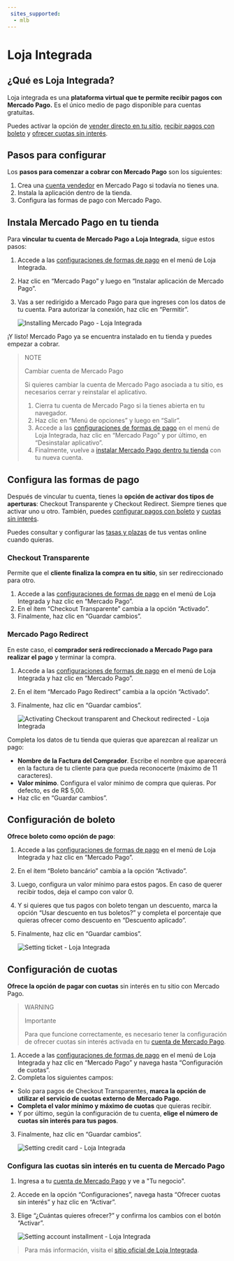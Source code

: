 ```yaml
---
 sites_supported:
  - mlb
---
```


# Loja Integrada

## ¿Qué es Loja Integrada?

Loja integrada es una **plataforma virtual que te permite recibir pagos con Mercado Pago.** Es el único medio de pago disponible para cuentas gratuitas. 

Puedes activar la opción de [vender directo en tu sitio](#bookmark_configura_las_formas_de_pago), [recibir pagos con boleto](#bookmark_configuración_de_boleto) y [ofrecer cuotas sin interés](#bookmark_configuración_de_cuotas).

## Pasos para configurar

Los **pasos para comenzar a cobrar con Mercado Pago** son los siguientes:

1. Crea una [cuenta vendedor](https://www.mercadopago.com.br/activities) en Mercado Pago si todavía no tienes una.
2. Instala la aplicación dentro de la tienda.
3. Configura las formas de pago con Mercado Pago.

## Instala Mercado Pago en tu tienda

Para **vincular tu cuenta de Mercado Pago a Loja Integrada**, sigue estos pasos:

1. Accede a las [configuraciones de formas de pago](https://app.lojaintegrada.com.br/painel/configuracao/pagamento/listar) en el menú de Loja Integrada.
2. Haz clic en “Mercado Pago” y luego en “Instalar aplicación de Mercado Pago”.
3. Vas a ser redirigido a Mercado Pago para que ingreses con los datos de tu cuenta. Para autorizar la conexión, haz clic en “Permitir”.


    ![Installing Mercado Pago - Loja Integrada](/images/lojaintegrada/lojaintegrada-connect-1.gif)


¡Y listo! Mercado Pago ya se encuentra instalado en tu tienda y puedes empezar a cobrar.


> NOTE
>
> Cambiar cuenta de Mercado Pago
>
> Si quieres cambiar la cuenta de Mercado Pago asociada a tu sitio, es necesarios cerrar y reinstalar el aplicativo.
> 1. Cierra tu cuenta de Mercado Pago si la tienes abierta en tu navegador.
> 2. Haz clic en “Menú de opciones” y luego en “Salir”.
> 3. Accede a las [configuraciones de formas de pago](https://app.lojaintegrada.com.br/painel/configuracao/pagamento/listar) en el menú de Loja Integrada, haz clic en “Mercado Pago" y por último, en “Desinstalar aplicativo”.
> 4. Finalmente, vuelve a [instalar Mercado Pago dentro tu tienda](#bookmark_instala_mercado_pago_en_tu_tienda) con tu nueva cuenta.

## Configura las formas de pago

Después de vincular tu cuenta, tienes la **opción de activar dos tipos de aperturas**: Checkout Transparente y Checkout Redirect. Siempre tienes que activar uno u otro. También, puedes [configurar pagos con boleto](#bookmark_configuración_de_boleto) y [cuotas sin interés](#bookmark_configuración_de_cuotas).

Puedes consultar y configurar las [tasas y plazas](https://www.mercadopago.com.br/settings/release-options) de tus ventas online cuando quieras.

### Checkout Transparente

Permite que el **cliente finaliza la compra en tu sitio**, sin ser redireccionado para otro.

1. Accede a las [configuraciones de formas de pago](https://app.lojaintegrada.com.br/painel/configuracao/pagamento/listar) en el menú de Loja Integrada y haz clic en “Mercado Pago”.
2. En el ítem “Checkout Transparente” cambia a la opción “Activado”.
3. Finalmente, haz clic en “Guardar cambios”.

### Mercado Pago Redirect

En este caso, el **comprador será redireccionado a Mercado Pago para realizar el pago** y terminar la compra.

1. Accede a las [configuraciones de formas de pago](https://app.lojaintegrada.com.br/painel/configuracao/pagamento/listar) en el menú de Loja Integrada y haz clic en “Mercado Pago”.
2. En el ítem “Mercado Pago Redirect” cambia a la opción “Activado”.
3. Finalmente, haz clic en “Guardar cambios”.


    ![Activating Checkout transparent and Checkout redirected - Loja Integrada](/images/lojaintegrada/lojaintegrada-checkout-1.gif)


Completa los datos de tu tienda que quieras que aparezcan al realizar un pago:

- **Nombre de la Factura del Comprador**. Escribe el nombre que aparecerá en la factura de tu cliente para que pueda reconocerte (máximo de 11 caracteres).
- **Valor mínimo**. Configura el valor mínimo de compra que quieras. Por defecto, es de R$ 5,00.
- Haz clic en “Guardar cambios”.

## Configuración de boleto

 **Ofrece boleto como opción de pago**:

1. Accede a las [configuraciones de formas de pago](https://app.lojaintegrada.com.br/painel/configuracao/pagamento/listar) en el menú de Loja Integrada y haz clic en “Mercado Pago”.
2. En el ítem “Boleto bancário” cambia a la opción “Activado”.
3. Luego, configura un valor mínimo para estos pagos. En caso de querer recibir todos, deja el campo con valor 0.
4. Y si quieres que tus pagos con boleto tengan un descuento, marca la opción “Usar descuento en tus boletos?” y completa el porcentaje que quieras ofrecer como descuento en “Descuento aplicado”.
5. Finalmente, haz clic en “Guardar cambios”.


    ![Setting ticket - Loja Integrada](/images/lojaintegrada/lojaintegrada-ticket-1.gif)


## Configuración de cuotas

**Ofrece la opción de pagar con cuotas** sin interés en tu sitio con Mercado Pago.

> WARNING
>
> Importante
>
> Para que funcione correctamente, es necesario tener la configuración de ofrecer cuotas sin interés activada en tu [cuenta de Mercado Pago](#bookmark_configura_las_cuotas_sin_interés_en_tu_cuenta_de_mercado_pago).

1. Accede a las [configuraciones de formas de pago](https://app.lojaintegrada.com.br/painel/configuracao/pagamento/listar) en el menú de Loja Integrada y haz clic en “Mercado Pago” y navega hasta “Configuración de cuotas”.
2. Completa los siguientes campos:
  - Solo para pagos de Checkout Transparentes, **marca la opción de utilizar el servicio de cuotas externo de Mercado Pago**.
  - **Completa el valor mínimo y máximo de cuotas** que quieras recibir.
  - Y por último, según la configuración de tu cuenta, **elige el número de cuotas sin interés para tus pagos**.
3. Finalmente, haz clic en “Guardar cambios”.


    ![Setting credit card - Loja Integrada](/images/lojaintegrada/lojaintegrada-credit-card-1.gif)


### Configura las cuotas sin interés en tu cuenta de Mercado Pago

1. Ingresa a tu [cuenta de Mercado Pago](https://www.mercadopago.com.br/business) y ve a "Tu negocio".
2. Accede en la opción “Configuraciones”, navega hasta “Ofrecer cuotas sin interés” y haz clic en “Activar”.
3. Elige “¿Cuántas quieres ofrecer?” y confirma los cambios con el botón “Activar”.


    ![Setting account installment - Loja Integrada](/images/lojaintegrada/lojaintegrada-account-installment-1.gif)


> Para más información, visita el [sitio oficial de Loja Integrada](https://lojaintegrada.com.br/).
